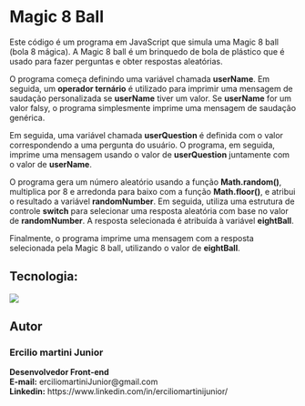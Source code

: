 <h1> Magic 8 Ball</h1>

<p> Este código é um programa em JavaScript que simula uma Magic 8 ball (bola 8 mágica). A Magic 8 ball é um brinquedo de bola de plástico que é usado para fazer perguntas e obter respostas aleatórias.</p>

<p> O programa começa definindo uma variável chamada <strong>userName</strong>. Em seguida, um <strong>operador ternário</strong> é utilizado para imprimir uma mensagem de saudação personalizada se <strong>userName</strong> tiver um valor. Se <strong>userName</strong> for um valor falsy, o programa simplesmente imprime uma mensagem de saudação genérica.</p>

<p> Em seguida, uma variável chamada <strong>userQuestion</strong> é definida com o valor correspondendo a uma pergunta do usuário. O programa, em seguida, imprime uma mensagem usando o valor de <strong>userQuestion</strong> juntamente com o valor de <strong>userName</strong>. </p>

<p> O programa gera um número aleatório usando a função <strong>Math.random()</strong>, multiplica por 8 e arredonda para baixo com a função <strong>Math.floor()</strong>, e atribui o resultado a variável <strong>randomNumber</strong>. Em seguida, utiliza uma estrutura de controle <strong>switch</strong> para selecionar uma resposta aleatória com base no valor de <strong>randomNumber</strong>. A resposta selecionada é atribuída à variável <strong>eightBall</strong>. </p>

<p> Finalmente, o programa imprime uma mensagem com a resposta selecionada pela Magic 8 ball, utilizando o valor de <strong>eightBall</strong>. </p>

<h2>Tecnologia:</h2>
<img src="https://img.shields.io/badge/JavaScript-F7DF1E?style=for-the-badge&logo=javascript&logoColor=black"/>

<h2>Autor</h2>
<h3>Ercilio martini Junior</h3>
<p><strong>Desenvolvedor Front-end</strong><br>
<strong>E-mail:</strong> erciliomartiniJunior@gmail.com<br>
<strong>Linkedin:</strong> https://www.linkedin.com/in/erciliomartinijunior/</p>
